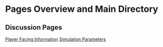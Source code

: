 # Pages Overview and Main Directory

## Discussion Pages

[Player Facing Information](/docs/pages/playerFacingInfo.md)
[Simulation Parameters](docs/pages/simulationParameters.md)
